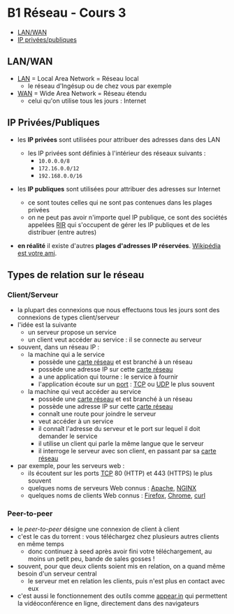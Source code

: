 # B1 Réseau - Cours 3

* [LAN/WAN](#LAN-WAN)
* [IP privées/publiques](#ip-privéespubliques)

## LAN/WAN
* [LAN](./lexique.md#LAN) = Local Area Network = Réseau local
  * le réseau d'Ingésup ou de chez vous par exemple
* [WAN](./lexique.md#WAN) = Wide Area Network = Réseau étendu 
  * celui qu'on utilise tous les jours : Internet
  
## IP Privées/Publiques
* les **IP privées** sont utilisées pour attribuer des adresses dans des LAN
  * les IP privées sont définies à l'intérieur des réseaux suivants : 
    * `10.0.0.0/8`
    * `172.16.0.0/12`
    * `192.168.0.0/16`
* les **IP publiques** sont utilisées pour attribuer des adresses sur Internet
  * ce sont toutes celles qui ne sont pas contenues dans les plages privées
  * on ne peut pas avoir n'importe quel IP publique, ce sont des sociétés appelées [RIR](https://en.wikipedia.org/wiki/Regional_Internet_registry) qui s'occupent de gérer les IP publiques et de les distribuer (entre autres)
  
* **en réalité** il existe d'autres **plages d'adresses IP réservées**. [Wikipédia est votre ami](https://en.wikipedia.org/wiki/Reserved_IP_addresses).

## Types de relation sur le réseau
### Client/Serveur

* la plupart des connexions que nous effectuons tous les jours sont des connexions de types client/serveur
* l'idée est la suivante
  * un serveur propose un service
  * un client veut accéder au service : il se connecte au serveur
* souvent, dans un réseau IP :
  * la machine qui a le service
    * possède une [carte réseau](./lexique.md#carte-réseau-ou-interface-réseau) et est branché à un réseau
    * possède une adresse IP sur cette [carte réseau](./lexique.md#carte-réseau-ou-interface-réseau)
    * a une application qui tourne : le service à fournir 
    * l'application écoute sur un [port](./lexique.md#ports) : [TCP](./lexique.md#tcp--transmission-control-protocol) ou [UDP](./lexique.md#udp--user-datagram-protocol) le plus souvent
  * la machine qui veut accéder au service
    * possède une [carte réseau](./lexique.md#carte-réseau-ou-interface-réseau) et est branché à un réseau
    * possède une adresse IP sur cette [carte réseau](./lexique.md#carte-réseau-ou-interface-réseau)
    * connaît une route pour joindre le serveur
    * veut accéder à un service 
    * il connaît l'adresse du serveur et le port sur lequel il doit demander le service
    * il utilise un client qui parle la même langue que le serveur
    * il interroge le serveur avec son client, en passant par sa [carte réseau](./lexique.md#carte-réseau-ou-interface-réseau)
* par exemple, pour les serveurs web :
  * ils écoutent sur les ports  [TCP](./lexique.md#tcp--transmission-control-protocol) 80 (HTTP) et 443 (HTTPS) le plus souvent
  * quelques noms de serveurs Web connus : [Apache](https://httpd.apache.org/), [NGINX](https://www.nginx.com/)
  * quelques noms de clients Web connus : [Firefox](https://www.mozilla.org/fr/firefox/new/), [Chrome](https://www.google.com/chrome/), [curl](./lexique.md#curl-et-wget)
  
### Peer-to-peer
* le *peer-to-peer* désigne une connexion de client à client
* c'est le cas du torrent : vous téléchargez chez plusieurs autres clients en même temps
  * donc continuez à seed après avoir fini votre téléchargement, au moins un petit peu, bande de sales gosses !
* souvent, pour que deux clients soient mis en relation, on a quand même besoin d'un serveur central
  * le serveur met en relation les clients, puis n'est plus en contact avec eux
* c'est aussi le fonctionnement des outils comme [appear.in](https://appear.in) qui permettent la vidéoconférence en ligne, directement dans des navigateurs
